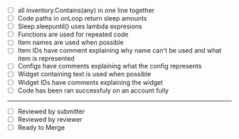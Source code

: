 - [ ] all inventory.Contains(any) in one line together
- [ ] Code paths in onLoop return sleep amounts
- [ ] Sleep.sleepuntil() uses lambda expresions
- [ ] Functions are used for repeated code
- [ ] Item names are used when possible
- [ ] Item IDs have comment explaining why name can't be used and what item is represented
- [ ] Configs have comments explaining what the config represents
- [ ] Widget containing text is used when possible
- [ ] Widget IDs have comments explaining the widget 
- [ ] Code has been ran successfuly on an account fully
----------------------------------------------------------------------------------------------------------------------------
- [ ] Reviewed by submitter
- [ ] Reviewed by reviewer
- [ ] Ready to Merge
